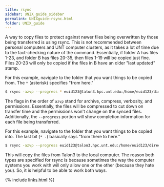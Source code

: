 ```yaml
---
title: rsync
sidebar: UNIX_guide_sidebar
permalink: UNIXguide-rsync.html
folder: UNIX_guide
---
```


<link rel="stylesheet" href="css/theme-blue.css">

A way to copy files to protect against newer files being overwritten by those
being transferred is using rsync.
This is not recommended between personal computers and UNT computer clusters,
as it takes a lot of time due to the fact-checking nature of the command.
Essentially, if folder A has files 1-23, and folder B has files 20-35, then
files 1-19 will be copied just fine.
Files 20-23 will only be copied if the files in B have an older "last updated"
stamp.

For this example, navigate to the folder that you want things to be copied from.
The `*` (asterisk) specifies "from here."
```bash
$ rsync -azvp --progress * euid123@talon3.hpc.unt.edu:/home/euid123/directory
```
The flags in the order of `azvp` stand for archive, compress, verbosity, and
permissions.
Essentially, the files will be compressed to cut down on transfer time and the
permissions won't change on the synced files.
Additionally, the `--progress` portion will show completion information for
each file being transferred.

For this example, navigate to the folder that you want things to be copied into.
The last bit (`* .`) basically says "from there to here."
```bash
$ rsync -azvp --progress euid123@talon3.hpc.unt.edu:/home/euid123/directory/* .
```
This will copy the files from Talon3 to the local computer.
The reason both types are specified for rsync is because sometimes the way the
computer systems you work with will only allow one or the other (because they
    hate you).
So, it is helpful to be able to work both ways.

{% include links.html %}
